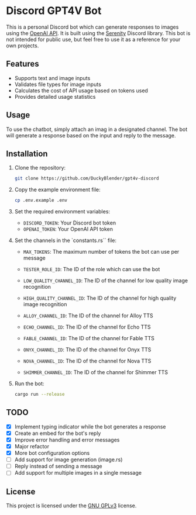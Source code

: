 # Discord GPT4V Bot

This is a personal Discord bot which can generate responses to images using the [OpenAI API](https://openai.com/). It is built using the [Serenity](https://github.com/serenity-rs/serenity) Discord library. This bot is not intended for public use, but feel free to use it as a reference for your own projects.

## Features

- Supports text and image inputs
- Validates file types for image inputs
- Calculates the cost of API usage based on tokens used
- Provides detailed usage statistics

## Usage

To use the chatbot, simply attach an imag in a designated channel. The bot will generate a response based on the input and reply to the message.

## Installation

1. Clone the repository:

   ```bash
   git clone https://github.com/DuckyBlender/gpt4v-discord
   ```

2. Copy the example environment file:

   ```bash
   cp .env.example .env
   ```

3. Set the required environment variables:

   - `DISCORD_TOKEN`: Your Discord bot token
   - `OPENAI_TOKEN`: Your OpenAI API token

4. Set the channels in the `constants.rs`` file:

   - `MAX_TOKENS`: The maximum number of tokens the bot can use per message
   - `TESTER_ROLE_ID`: The ID of the role which can use the bot

   - `LOW_QUALITY_CHANNEL_ID`: The ID of the channel for low quality image recognition
   - `HIGH_QUALITY_CHANNEL_ID`: The ID of the channel for high quality image recognition

   - `ALLOY_CHANNEL_ID`: The ID of the channel for Alloy TTS
   - `ECHO_CHANNEL_ID`: The ID of the channel for Echo TTS
   - `FABLE_CHANNEL_ID`: The ID of the channel for Fable TTS
   - `ONYX_CHANNEL_ID`: The ID of the channel for Onyx TTS
   - `NOVA_CHANNEL_ID`: The ID of the channel for Nova TTS
   - `SHIMMER_CHANNEL_ID`: The ID of the channel for Shimmer TTS

5. Run the bot:

   ```bash
   cargo run --release
   ```

## TODO

- [x] Implement typing indicator while the bot generates a response
- [x] Create an embed for the bot's reply
- [x] Improve error handling and error messages
- [x] Major refactor
- [x] More bot configuration options
- [ ] Add support for image generation (image.rs)
- [ ] Reply instead of sending a message
- [ ] Add support for multiple images in a single message

## License

This project is licensed under the [GNU GPLv3](https://choosealicense.com/licenses/gpl-3.0/) license.
